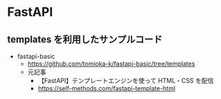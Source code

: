 # FastAPI

## templates を利用したサンプルコード

- fastapi-basic
  - https://github.com/tomioka-k/fastapi-basic/tree/templates
  - 元記事
    - 【FastAPI】テンプレートエンジンを使って HTML・CSS を配信
    - https://self-methods.com/fastapi-template-html
